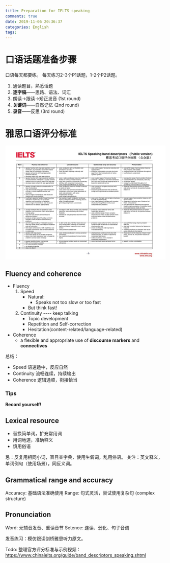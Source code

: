 ```yaml
---
title: Preparation for IELTS speaking
comments: true
date: 2019-11-06 20:36:37
categories: English
tags:
---
```


# 口语话题准备步骤

口语每天都要练。
每天练习2-3个P1话题，1-2个P2话题。

1. 通读题目，熟悉话题
2. **逐字稿**——思路、语法、词汇
3. 朗读→跟读→矫正发音 (1st round)
4. **关键词**——自然记忆 (2nd round)
5. **录音**——反思 (3rd round)

# 雅思口语评分标准
![雅思考试口语评分标准](/img/English/IELTS_speaking_band_descriptors.jpg)


## Fluency and coherence

- Fluency
  1. Speed 
     - Natural:
       - Speaks not too slow or too fast
     - But think fast! 
  2. Continuity  ---- keep talking
     - Topic development
     - Repetition and Self-correction
     - Hesitation(content-related/language-related) 
- Coherence
  - a flexible and appropriate use of **discourse markers** and **connectives**
  

总结：
- Speed 语速适中，反应自然
- Continuity 流畅连续，持续输出
- Coherence 逻辑通顺，衔接恰当
  
### Tips

**Record yourself!**

## Lexical resource
- 替换简单词，扩充常用词
- 用词地道，准确释义
- 慎用俗语

忌：反复用相同小词，盲目查字典，使用生僻词，乱用俗语。
关注：英文释义，单词例句（使用场景），同反义词。

## Grammatical range and accuracy
Accuracy: 基础语法准确使用
Range: 句式灵活，尝试使用复杂句 (complex structure)

## Pronunciation

Word: 元辅音发音、重读音节
Setence: 连读、弱化、句子音调

发音练习：模仿跟读剑桥雅思听力原文。


Todo: 整理官方评分标准与示例视频：
https://www.chinaielts.org/guide/band_descriptors_speaking.shtml

